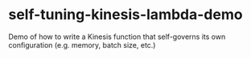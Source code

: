 # self-tuning-kinesis-lambda-demo
Demo of how to write a Kinesis function that self-governs its own configuration (e.g. memory, batch size, etc.)
